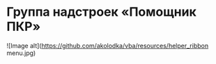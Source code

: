 # Группа надстроек «Помощник ПКР»
![Image alt](https://github.com/akolodka/vba/resources/helper_ribbon menu.jpg)
